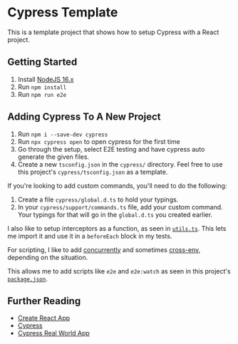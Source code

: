 # Cypress Template

This is a template project that shows how to setup Cypress with a React project.

## Getting Started

1. Install [NodeJS 16.x](https://nodejs.org/en/download/)
2. Run `npm install`
3. Run `npm run e2e`

## Adding Cypress To A New Project

1. Run `npm i --save-dev cypress`
2. Run `npx cypress open` to open cypress for the first time
3. Go through the setup, select E2E testing and have cypress auto generate the given files.
4. Create a new `tsconfig.json` in the `cypress/` directory. Feel free to use this project's `cypress/tsconfig.json` as a template.

If you're looking to add custom commands, you'll need to do the following:

1. Create a file `cypress/global.d.ts` to hold your typings.
2. In your `cypress/support/commands.ts` file, add your custom command. Your typings for that will go in the `global.d.ts` you created earlier.

I also like to setup interceptors as a function, as seen in [`utils.ts`](cypress/support/utils.ts). This lets me import it and use it in a `beforeEach` block in my tests.

For scripting, I like to add [concurrently](https://www.npmjs.com/package/concurrently) and sometimes [cross-env](https://www.npmjs.com/package/cross-env), depending on the situation.

This allows me to add scripts like `e2e` and `e2e:watch` as seen in this project's [`package.json`](package.json).

## Further Reading

- [Create React App](https://create-react-app.dev/docs/getting-started/)
- [Cypress](https://docs.cypress.io/guides/overview/why-cypress)
- [Cypress Real World App](https://github.com/cypress-io/cypress-realworld-app)

